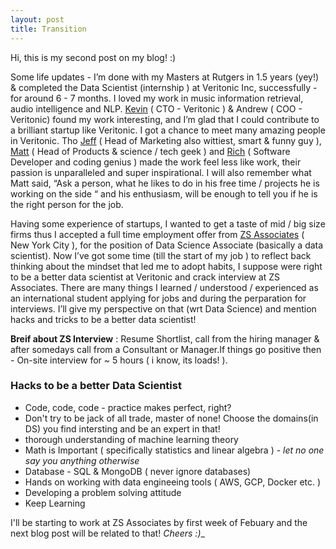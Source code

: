 ```yaml
---
layout: post
title: Transition 
---
```


Hi, this is my second post on my blog! :) 

Some life updates - I’m done with my Masters at Rutgers in 1.5 years (yey!) & completed the Data Scientist (internship ) at Veritonic Inc, successfully - for around 6 - 7 months. I loved my work in music information retrieval, audio intelligence and NLP. [Kevin](https://falicon.com/) ( CTO - Veritonic ) & Andrew ( COO - Veritonic) found my work interesting, and I’m glad that I could contribute to a brilliant startup like Veritonic. I got a chance to meet many amazing people in Veritonic. Tho [Jeff](https://www.linkedin.com/in/jeffreyspiro/) ( Head of Marketing also wittiest, smart & funny guy ), [Matt](https://www.mattgagliano.com/) ( Head of Products & science / tech geek ) and [Rich](https://www.richinfante.com/) ( Software Developer and coding genius ) made the work feel less like work, their passion is unparalleled and super inspirational. I will also remember what Matt said, “Ask a person, what he likes to do in his free time / projects he is working on the side “ and his enthusiasm, will be enough to tell you if he is the right person for the job. 

Having some experience of startups, I wanted to get a taste of mid / big size firms thus I accepted a full time employment offer from [ZS Associates](https://www.zs.com/) ( New York City ), for the position of Data Science Associate (basically a data scientist). Now I’ve got some time (till the start of my job ) to reflect back thinking about the mindset that led me to adopt habits, I suppose were right to be a better data scientist at Veritonic and crack interview at ZS Associates. There are many things I learned / understood / experienced as an international student applying for jobs and during the perparation for interviews. I’ll give my perspective on that (wrt Data Science) and mention hacks and tricks to be a better data scientist!


**Breif about ZS Interview** : Resume Shortlist, call from the hiring manager & after somedays call from a Consultant or Manager.If things go positive then - On-site interview for ~ 5 hours ( i know, its loads! ). 


### Hacks to be a better Data Scientist 

- Code, code, code - practice makes perfect, right? 
- Don't try to be jack of all trade, master of none! Choose the domains(in DS) you find intersting and be an expert in that!  
- thorough understanding of machine learning theory 
- Math is Important ( specifically statistics and linear algebra ) - _let no one say you anything otherwise_ 
- Database - SQL & MongoDB ( never ignore databases) 
- Hands on working with data engineeing tools ( AWS, GCP, Docker etc. ) 
- Developing a problem solving attitude
- Keep Learning

I'll be starting to work at ZS Associates by first week of Febuary and the next blog post will be related to that!
_Cheers :)__
